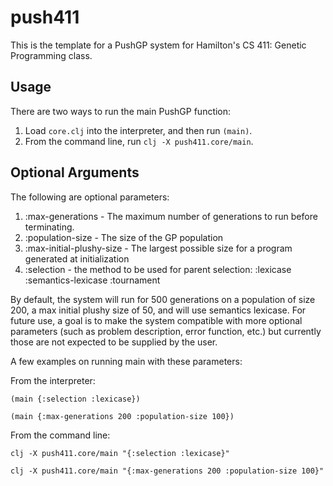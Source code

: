 # push411

This is the template for a PushGP system for Hamilton's CS 411: Genetic Programming class.

## Usage

There are two ways to run the main PushGP function:

1. Load `core.clj` into the interpreter, and then run `(main)`.
2. From the command line, run `clj -X push411.core/main`.

## Optional Arguments

The following are optional parameters:

1. :max-generations - The maximum number of generations to run before terminating.
2. :population-size - The size of the GP population
3. :max-initial-plushy-size - The largest possible size for a program generated at initialization
4. :selection - the method to be used for parent selection:
    :lexicase
    :semantics-lexicase
    :tournament

By default, the system will run for 500 generations on a population of size 200, a max initial plushy size of 50, and will use semantics lexicase. For future use, a goal is to make the system compatible with more optional parameters (such as problem description, error function, etc.) but currently those are not expected to be supplied by the user.

A few examples on running main with these parameters:

From the interpreter:

`(main {:selection :lexicase})`

`(main {:max-generations 200 :population-size 100})`

From the command line:

`clj -X push411.core/main "{:selection :lexicase}"`

`clj -X push411.core/main "{:max-generations 200 :population-size 100}"`
